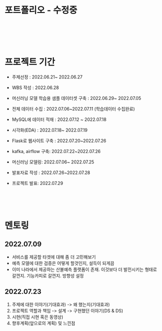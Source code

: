 # 포트폴리오 - 수정중

<br><br><br><br>

# 프로젝트 기간

+ 주제선정 : 2022.06.21~ 2022.06.27
+ WBS 작성 : 2022.06.28
+ 머신러닝 모델 학습용 샘플 데이터셋 구축 : 2022.06.29~ 2022.07.05
+ 전체 데이터 수집 : 2022.07.06~2022.07.11 (학습데이터 수집완료)
+ MySQL에 데이터 적재 : 2022.07.12 ~ 2022.07.18
+ 시각화(EDA) : 2022.07.18~ 2022.07.19
+ Flask로 웹사이트 구축 : 2022.07.20~2022.07.26
+ kafka, airflow 구축: 2022.07.22~2022.07.26
+ 머신러닝 모델링: 2022.07.06~ 2022.07.25

+ 발표자료 작성 : 2022.07.26~2022.07.28
+ 프로젝트 발표: 2022.07.29

<br><br><br>

# 멘토링



## 2022.07.09

+ 서비스를 제공할 타겟에 대해 좀 더 고민해보기
+ 예측 모델에 대한 검증은 어떻게 할것인지, 설득이 되게끔
+ 이미 나라에서 제공하는 산불예측 플랫폼이 존재. 이것보다 더 발전시키는 형태로 갈껀지. 기능카피로 갈껀지. 방향성 설정



## 2022.07.23

1. 주제에 대한 이야기(기대효과) -> 왜 했는지(기대효과)
2. 프로젝트 역할과 책임 -> 설계 -> 구현했던 이야기(DS & DS)
3. 시현(직접 시현 혹은 동영상)
4. 향후계획(앞으로의 계획) 및 느낀점

